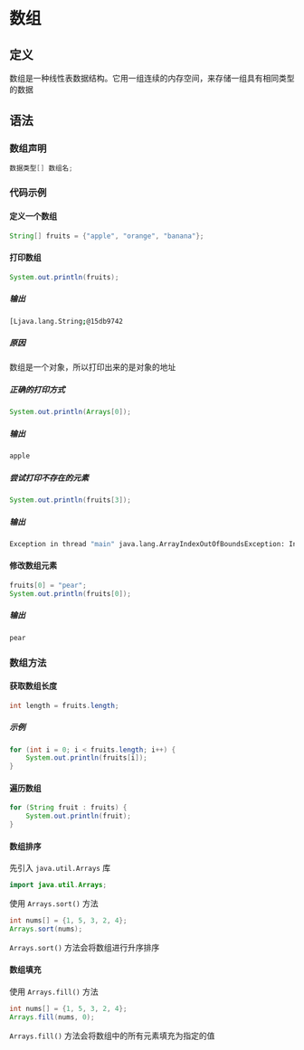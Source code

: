 # 数组

## 定义

数组是一种线性表数据结构。它用一组连续的内存空间，来存储一组具有相同类型的数据

## 语法

### 数组声明

```java
数据类型[] 数组名;
```

### 代码示例

#### 定义一个数组

```java
String[] fruits = {"apple", "orange", "banana"};
```

#### 打印数组

```java
System.out.println(fruits);
```

##### 输出

```bash
[Ljava.lang.String;@15db9742
```

##### 原因

数组是一个对象，所以打印出来的是对象的地址

##### 正确的打印方式

```java
System.out.println(Arrays[0]);
```

##### 输出

```bash
apple
```

##### 尝试打印不存在的元素

```java
System.out.println(fruits[3]);
```

##### 输出
```bash
Exception in thread "main" java.lang.ArrayIndexOutOfBoundsException: Index 3 out of bounds for length 3
```

#### 修改数组元素

```java
fruits[0] = "pear";
System.out.println(fruits[0]);
```

##### 输出

```bash
pear
```

### 数组方法

#### 获取数组长度

```java
int length = fruits.length;
```

##### 示例

```java
for (int i = 0; i < fruits.length; i++) {
    System.out.println(fruits[i]);
}
```

#### 遍历数组

```java
for (String fruit : fruits) {
    System.out.println(fruit);
}
```

#### 数组排序

先引入 `java.util.Arrays` 库

```java
import java.util.Arrays;
```

使用 `Arrays.sort()` 方法
```java
int nums[] = {1, 5, 3, 2, 4};
Arrays.sort(nums);
```

`Arrays.sort()` 方法会将数组进行升序排序

#### 数组填充

使用 `Arrays.fill()` 方法

```java
int nums[] = {1, 5, 3, 2, 4};
Arrays.fill(nums, 0);
```

`Arrays.fill()` 方法会将数组中的所有元素填充为指定的值